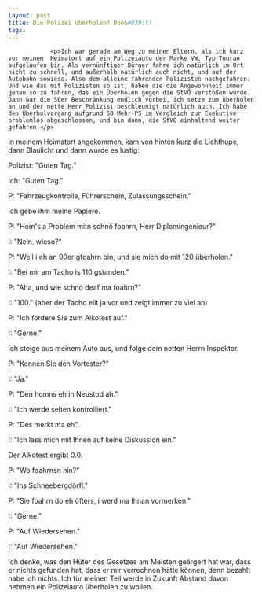 ```yaml
---
layout: post
title: Die Polizei überholen? Don&#039;t!
tags:
---
```



                <p>Ich war gerade am Weg zu meinen Eltern, als ich kurz vor meinem  Heimatort auf ein Polizeiauto der Marke VW, Typ Touran aufgelaufen bin. Als vernünftiger Bürger fahre ich natürlich im Ort nicht zu schnell, und außerhalb natürlich auch nicht, und auf der Autobahn sowieso. Also dem alleine fahrenden Polizisten nachgefahren. Und wie das mit Polizisten so ist, haben die die Angewohnheit immer genau so zu fahren, das ein Überholen gegen die StVO verstoßen würde. Dann war die 50er Beschränkung endlich vorbei, ich setze zum überholen an und der nette Herr Polizist beschleunigt natürlich auch. Ich habe den Überholvorgang aufgrund 50 Mehr-PS im Vergleich zur Exekutive problemlos abgeschlossen, und bin dann, die StVO einhaltend weiter gefahren.</p>
<p>In meinem Heimatort angekommen, kam von hinten kurz die Lichthupe, dann Blaulicht und dann wurde es lustig:</p>
<p>Polizist: &quot;Guten Tag.&quot;</p>
<p>Ich: &quot;Guten Tag.&quot;</p>
<p>P: &quot;Fahrzeugkontrolle, Führerschein, Zulassungsschein.&quot;</p>
<p>Ich gebe ihm meine Papiere.</p>
<p>P: &quot;Hom's a Problem mitn schnö foahrn, Herr Diplomingenieur?&quot;</p>
<p>I: &quot;Nein, wieso?&quot;</p>
<p>P: &quot;Weil i eh an 90er gfoahrn bin, und sie mich do mit 120 überholen.&quot;</p>
<p>I: &quot;Bei mir am Tacho is 110 gstanden.&quot;</p>
<p>P: &quot;Aha, und wie schnö deaf ma foahrn?&quot;</p>
<p>I: &quot;100.&quot; (aber der Tacho eilt ja vor und zeigt immer zu viel an)</p>
<p>P: &quot;Ich fordere Sie zum Alkotest auf.&quot;</p>
<p>I: &quot;Gerne.&quot;</p>
<p>Ich steige aus meinem Auto aus, und folge dem netten Herrn Inspektor.</p>
<p>P: &quot;Kennen Sie den Vortester?&quot;</p>
<p>I: &quot;Ja.&quot;</p>
<p>P: &quot;Den homns eh in Neustod ah.&quot;</p>
<p>I: &quot;Ich werde selten kontrolliert.&quot;</p>
<p>P: &quot;Des merkt ma eh&quot;.</p>
<p>I: &quot;Ich lass mich mit Ihnen auf keine Diskussion ein.&quot;</p>
<p>Der Alkotest ergibt 0.0.</p>
<p>P: &quot;Wo foahrnsn hin?&quot;</p>
<p>I: &quot;Ins Schneebergdörfl.&quot;</p>
<p>P: &quot;Sie foahrn do eh öfters, i werd ma Ihnan vormerken.&quot;</p>
<p>I: &quot;Gerne.&quot;</p>
<p>P: &quot;Auf Wiedersehen.&quot;</p>
<p>I: &quot;Auf Wiedersehen.&quot;</p>
<p>Ich denke, was den Hüter des Gesetzes am Meisten geärgert hat war, dass er nichts gefunden hat, dass er mir verrechnen hätte können, denn bezahlt habe ich nichts. Ich für meinen Teil werde in Zukunft Abstand davon nehmen ein Polizeiauto überholen zu wollen.</p>
<p>&nbsp;</p>
